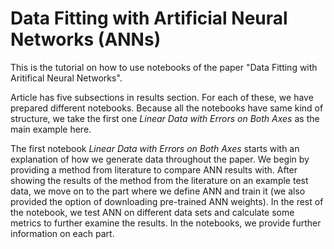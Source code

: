 # Data Fitting with Artificial Neural Networks (ANNs)

This is the tutorial on how to use notebooks of the paper "Data Fitting with Aritifical Neural Networks".

Article has five subsections in results section. For each of these, we have prepared different notebooks. Because all the notebooks have same kind of structure, we take the first one *Linear Data with Errors on Both Axes* as the main example here.

The first notebook *Linear Data with Errors on Both Axes* starts with an explanation of how we generate data throughout the paper. We begin by providing a method from literature to compare ANN results with. After showing the results of the method from the literature on an example test data, we move on to the part where we define ANN and train it (we also provided the option of downloading pre-trained ANN weights). In the rest of the notebook, we test ANN on different data sets and calculate some metrics to further examine the results. In the notebooks, we provide further information on each part.
